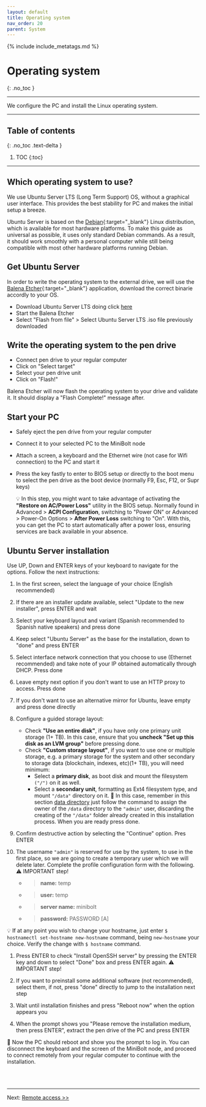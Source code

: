 ```yaml
---
layout: default
title: Operating system
nav_order: 20
parent: System
---
```

<!-- markdownlint-disable MD014 MD022 MD025 MD033 MD040 -->
{% include include_metatags.md %}

# Operating system

{: .no_toc }

---

We configure the PC and install the Linux operating system.

---

## Table of contents
{: .no_toc .text-delta }

1. TOC
{:toc}

---

## Which operating system to use?

We use Ubuntu Server LTS (Long Term Support) OS, without a graphical user interface.
This provides the best stability for PC and makes the initial setup a breeze.

Ubuntu Server is based on the [Debian](https://www.debian.org/){:target="_blank"} Linux distribution, which is available for most hardware platforms.
To make this guide as universal as possible, it uses only standard Debian commands.
As a result, it should work smoothly with a personal computer while still being compatible with most other hardware platforms running Debian.

## Get Ubuntu Server

In order to write the operating system to the external drive, we will use the [Balena Etcher](https://www.balena.io/etcher/){:target="_blank"} application, download the correct binarie accordly to your OS.

* Download Ubuntu Server LTS doing click [here](https://softlibre.unizar.es/ubuntu/releases/22.04.1/ubuntu-22.04.1-live-server-amd64.iso)
* Start the Balena Etcher
* Select "Flash from file" > Select Ubuntu Server LTS .iso file previously downloaded

## Write the operating system to the pen drive

* Connect pen drive to your regular computer
* Click on "Select target"
* Select your pen drive unit
* Click on "Flash!"

Balena Etcher will now flash the operating system to your drive and validate it. It should display a "Flash Complete!" message after.

## Start your PC

* Safely eject the pen drive from your regular computer
* Connect it to your selected PC to the MiniBolt node
* Attach a screen, a keyboard and the Ethernet wire (not case for Wifi connection) to the PC and start it
* Press the key fastly to enter to BIOS setup or directly to the boot menu to select the pen drive as the boot device (normally F9, Esc, F12, or Supr keys)

   💡 In this step, you might want to take advantage of activating the **"Restore on AC/Power Loss"** utility in the BIOS setup. Normally found in Advanced > **ACPI Configuration**, switching to "Power ON" or Advanced > Power-On Options > **After Power Loss** switching to "On". With this, you can get the PC to start automatically after a power loss, ensuring services are back available in your absence.

## Ubuntu Server installation

Use UP, Down and ENTER keys of your keyboard to navigate for the options. Follow the next instructions:

1. In the first screen, select the language of your choice (English recommended)

1. If there are an installer update available, select "Update to the new installer", press ENTER and wait

1. Select your keyboard layout and variant (Spanish recommended to Spanish native speakers) and press done

1. Keep select "Ubuntu Server" as the base for the installation, down to "done" and press ENTER

1. Select interface network connection that you choose to use (Ethernet recommended) and take note of your IP obtained automatically through DHCP. Press done

1. Leave empty next option if you don't want to use an HTTP proxy to access. Press done

1. If you don't want to use an alternative mirror for Ubuntu, leave empty and press done directly

1. Configure a guided storage layout:
    * Check **"Use an entire disk"**, if you have only one primary unit storage (1+ TB). In this case, ensure that you **uncheck "Set up this disk as an LVM group"** before pressing done.
    * Check **"Custom storage layout"**, if you want to use one or multiple storage, e.g. a primary storage for the system and other secondary to storage data (blockchain, indexes, etc)(1+ TB), you will need minimum:
        * Select a **primary disk**, as boot disk and mount the filesystem `("/")` on it as well.
        * Select a **secondary unit**, formatting as Ext4 filesystem type, and mount `"/data"` directory on it. 🚨 In this case, remember in this section [data directory](https://twofaktor.github.io/minibolt/guide/system/configuration.html#data-directory) just follow the command to assign the owner of the `/data` directory to the `"admin"` user, discarding the creating of the `"/data"` folder already created in this installation process. When you are ready press done.

1. Confirm destructive action by selecting the "Continue" option. Pres ENTER

1. The username `"admin"` is reserved for use by the system, to use in the first place, so we are going to create a temporary user which we will delete later. Complete the profile configuration form with the following. ⚠️ IMPORTANT step!

    * > **name:** temp
    * > **user:** temp
    * > **server name:** minibolt
    * > **password:** PASSWORD [A]

💡 If at any point you wish to change your hostname, just enter `$ hostnamectl set-hostname new-hostname` command, being `new-hostname` your choice. Verify the change with `$ hostname` command.

1. Press ENTER to check "Install OpenSSH server" by pressing the ENTER key and down to select "Done" box and press ENTER again. ⚠️ IMPORTANT step!

1. If you want to preinstall some additional software (not recommended), select them, if not, press "done" directly to jump to the installation next step

1. Wait until installation finishes and press "Reboot now" when the option appears you

1. When the prompt shows you "Please remove the installation medium, then press ENTER", extract the pen drive of the PC and press ENTER

🥳 Now the PC should reboot and show you the prompt to log in. You can disconnect the keyboard and the screen of the MiniBolt node, and proceed to connect remotely from your regular computer to continue with the installation.

<br /><br />

---

Next: [Remote access >>](remote-access.md)
